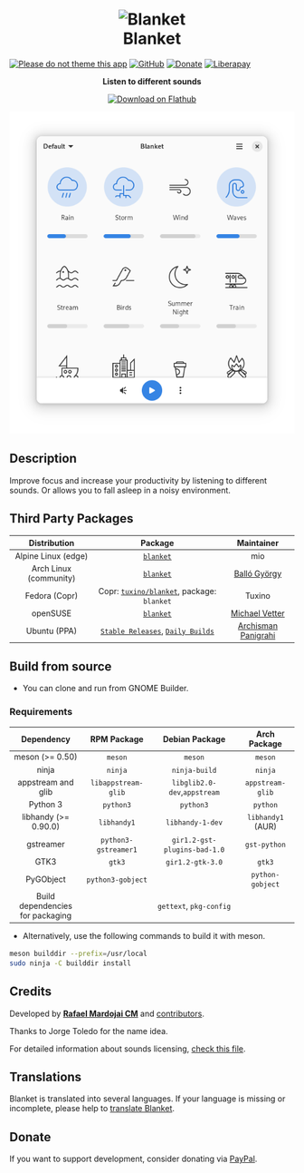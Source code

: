 <h1 align="center">
	<img src="brand/logo.svg" alt="Blanket" width="128" height="128"/><br>
	Blanket
</h1>

[![Please do not theme this app](https://stopthemingmy.app/badge.svg)](https://stopthemingmy.app) 
[![GitHub](https://img.shields.io/github/license/rafaelmardojai/blanket.svg)](https://github.com/rafaelmardojai/blanket/blob/master/COPYING)
[![Donate](https://img.shields.io/badge/PayPal-Donate-gray.svg?style=flat&logo=paypal&colorA=0071bb&logoColor=fff)](https://paypal.me/RafaelMardojaiCM)
[![Liberapay](https://img.shields.io/liberapay/receives/rafaelmardojai.svg?logo=liberapay)](https://liberapay.com/rafaelmardojai/donate)

<p align="center"><strong>Listen to different sounds</strong></p>

<p align="center">
  <a href="https://flathub.org/apps/details/com.rafaelmardojai.Blanket"><img width="200" alt="Download on Flathub" src="https://flathub.org/assets/badges/flathub-badge-en.png"/></a>
</p>

<p align="center">
  <img src="brand/screenshot-1.png"/>
</p>


## Description
Improve focus and increase your productivity by listening to different sounds. Or allows you to fall asleep in a noisy environment.

## Third Party Packages 

| Distribution | Package | Maintainer |
|:-:|:-:|:-:|
| Alpine Linux (edge) | [`blanket`](https://pkgs.alpinelinux.org/packages?name=blanket) | mio |
| Arch Linux (community) | [`blanket`](https://archlinux.org/packages/community/any/blanket/) | [Balló György](https://github.com/City-busz) |
| Fedora (Copr) | Copr: [`tuxino/blanket`](https://copr.fedorainfracloud.org/coprs/tuxino/blanket/), package: `blanket` | Tuxino |
| openSUSE  | [`blanket`](https://build.opensuse.org/package/show/multimedia%3Aapps/blanket) | [Michael Vetter](https://github.com/jubalh) |
| Ubuntu (PPA) | [`Stable Releases`](https://launchpad.net/~apandada1/+archive/ubuntu/blanket), [`Daily Builds`](https://launchpad.net/~apandada1/+archive/ubuntu/blanket-daily) | [Archisman Panigrahi](https://github.com/apandada1) |

## Build from source

- You can clone and run from GNOME Builder.

### Requirements

| Dependency                           | RPM Package          | Debian Package               | Arch Package
|:-:                                   |:-:                   |:-:                           | :-:
| meson (>= 0.50)                      | `meson`              | `meson`                      | `meson`
| ninja                                | `ninja`              | `ninja-build`                | `ninja`
| appstream and glib                   | `libappstream-glib`  | `libglib2.0-dev`,`appstream` | `appstream-glib`
| Python 3                             | `python3`            | `python3`                    | `python`
| libhandy (>= 0.90.0)                 | `libhandy1`          | `libhandy-1-dev`             | `libhandy1` (AUR)
| gstreamer                            | `python3-gstreamer1` | `gir1.2-gst-plugins-bad-1.0` | `gst-python`
| GTK3                                 | `gtk3`               | `gir1.2-gtk-3.0`             | `gtk3`
| PyGObject                            | `python3-gobject`    |                              | `python-gobject`
| Build dependencies <br>for packaging |                      | `gettext`, `pkg-config`      |


- Alternatively, use the following commands to build it with meson.
```bash
meson builddir --prefix=/usr/local
sudo ninja -C builddir install
```
## Credits
Developed by **[Rafael Mardojai CM](https://github.com/rafaelmardojai)** and [contributors](https://github.com/rafaelmardojai/blanket/graphs/contributors).

Thanks to Jorge Toledo for the name idea.

For detailed information about sounds licensing, [check this file](https://github.com/rafaelmardojai/blanket/blob/master/SOUNDS_LICENSING.md).

## Translations
Blanket is translated into several languages. If your language is missing or incomplete, please help to [translate Blanket](https://github.com/rafaelmardojai/blanket/tree/master/po).

## Donate
If you want to support development, consider donating via [PayPal](https://paypal.me/RafaelMardojaiCM).

